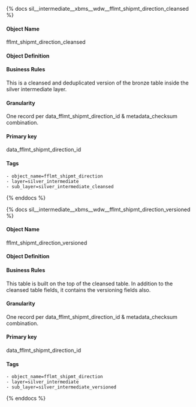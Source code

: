 {% docs sil__intermediate__xbms__wdw__fflmt_shipmt_direction_cleansed %}

#### Object Name
fflmt_shipmt_direction_cleansed

#### Object Definition


#### Business Rules
This is a cleansed and deduplicated version of the bronze table inside the silver intermediate layer.

#### Granularity
One record per data_fflmt_shipmt_direction_id & metadata_checksum combination.

#### Primary key
data_fflmt_shipmt_direction_id

#### Tags
    - object_name=fflmt_shipmt_direction
    - layer=silver_intermediate
    - sub_layer=silver_intermediate_cleansed

{% enddocs %}

{% docs sil__intermediate__xbms__wdw__fflmt_shipmt_direction_versioned %}

#### Object Name
fflmt_shipmt_direction_versioned

#### Object Definition


#### Business Rules
This table is built on the top of the cleansed table. In addition to the cleansed table fields, it contains the versioning fields also.

#### Granularity
One record per data_fflmt_shipmt_direction_id & metadata_checksum combination.

#### Primary key
data_fflmt_shipmt_direction_id

#### Tags
    - object_name=fflmt_shipmt_direction
    - layer=silver_intermediate
    - sub_layer=silver_intermediate_versioned

{% enddocs %}